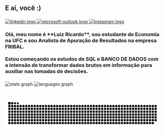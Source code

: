 <h2 align="left">E aí, você :)</h2>

###

<div align="left">
</div>

###

<div align="left">
  <a href="https://www.linkedin.com/in/luiz-ricardo-gomes-e-silva-343b52191/" target="_blank">
    <img src="https://img.shields.io/static/v1?message=LinkedIn&logo=linkedin&label=&color=0077B5&logoColor=white&labelColor=&style=for-the-badge" height="35" alt="linkedin logo"  />
  </a>
  <a href="https://outlook.live.com/mail/0/" target="_blank">
    <img src="https://img.shields.io/static/v1?message=Outlook&logo=microsoft-outlook&label=&color=0078D4&logoColor=white&labelColor=&style=for-the-badge" height="35" alt="microsoft-outlook logo"  />
  </a>
  <a href="https://www.instagram.com/" target="_blank">
    <img src="https://img.shields.io/static/v1?message=Instagram&logo=instagram&label=&color=E4405F&logoColor=white&labelColor=&style=for-the-badge" height="35" alt="instagram logo"  />
  </a>
</div>

###

<h3 align="left">Olá, meu nome é **Luiz Ricardo**, sou estudante de Economia na UFC e sou Analista de Apuração de Resultados na empresa FRIBAL. <br><br>Estou começando os estudos de SQL e BANCO DE DADOS com a intensão de transformar dados brutos em informação para auxiliar nas tomadas de decisões.</h3>

###

<div align="left">
  <img src="https://github-readme-stats.vercel.app/api?username=LuizeraRicardo&hide_title=false&hide_rank=false&show_icons=true&include_all_commits=true&count_private=true&disable_animations=false&theme=gruvbox&locale=pt-br&hide_border=false" height="150" alt="stats graph"  />
  <img src="https://github-readme-stats.vercel.app/api/top-langs?username=LuizeraRicardo&locale=pt-br&hide_title=false&layout=compact&card_width=320&langs_count=5&theme=gruvbox&hide_border=false" height="150" alt="languages graph"  />
</div>

###

<br clear="both">

<img src="https://raw.githubusercontent.com/LuizeraRicardo/LuizeraRicardo/output/snake.svg" alt="Snake animation" />

###
